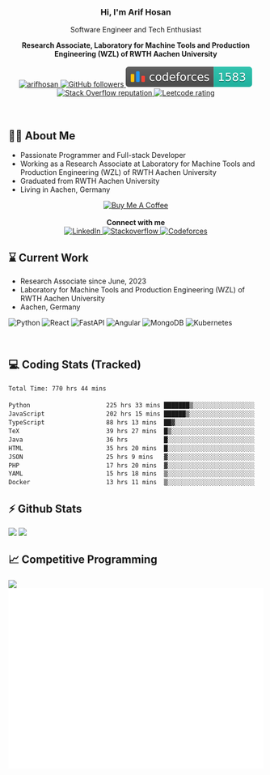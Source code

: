<!-- ![Arif's GitHub stats](https://github-readme-stats.vercel.app/api?username=ArifHosan) -->

<div id="header" align="center">
  <h3>Hi, I'm Arif Hosan</h3>
  <p>Software Engineer and Tech Enthusiast</p>
  <b>Research Associate, Laboratory for Machine Tools and Production Engineering (WZL) of RWTH Aachen University</b>
  <br> <br>
  <a href="https://github.com/arifhosan">
    <img src="https://komarev.com/ghpvc/?username=arifhosan&color=blue&style=flat-square" alt="arifhosan"/>
  </a>
  <a href="https://github.com/ArifHosan?tab=followers">
    <img alt="GitHub followers" src="https://img.shields.io/github/followers/ArifHosan?color=green&logo=github&style=flat-square">
  </a>
  <a href="https://codeforces.com/profile/ArifHosan">
    <img src="https://raw.githubusercontent.com/ArifHosan/cf-stats/main/output/rating.svg" alt="CodeForces rating" />
  </a>
  <a href="https://stackoverflow.com/users/5510537/arif-hosan">
    <img alt="Stack Overflow reputation" src="https://img.shields.io/stackexchange/stackoverflow/r/5510537?color=orange&label=reputation&logo=stackoverflow&style=flat-square">
  </a>
  <a href="https://leetcode.com/arifhosan/">
    <img src="https://cp-logo.vercel.app/leetcode/arifhosan" alt="Leetcode rating" />
  </a>
</div>
<br> <br>

## 💁‍♂ About Me
- Passionate Programmer and Full-stack Developer
- Working as a Research Associate at Laboratory for Machine Tools and Production Engineering (WZL) of RWTH Aachen University
- Graduated from RWTH Aachen University
- Living in Aachen, Germany

<div align="center">
  <a href="https://www.buymeacoffee.com/arifhosan" target="_blank">
    <img src="https://cdn.buymeacoffee.com/buttons/default-orange.png" alt="Buy Me A Coffee" height="41" width="174">
  </a>
</div>
<br>
<div align="center">
  <b>Connect with me</b>
  <div>
    <a href="https://linkedin.com/in/arif.hosan" target="blank">
      <img src="https://img.shields.io/badge/LinkedIn-0077B5?style=for-the-badge&logo=linkedin&logoColor=white&style=flat-square" alt="LinkedIn" height="25">
    </a>
    <a href="https://stackoverflow.com/users/5510537" target="blank">
      <img src="https://img.shields.io/badge/Stack_Overflow-FE7A16?style=for-the-badge&logo=stack-overflow&logoColor=white&style=flat-square" alt="Stackoverflow" height="25">
    </a>
    <a href="https://codeforces.com/profile/arifhosan" target="blank">
      <img src="https://img.shields.io/badge/Codeforces-445f9d?style=for-the-badge&logo=Codeforces&logoColor=white&style=flat-square" alt="Codeforces" height="25">
    </a>
  </div>
</div>

## :hourglass: Current Work
- Research Associate since June, 2023
- Laboratory for Machine Tools and Production Engineering (WZL) of RWTH Aachen University
- Aachen, Germany

![Python](https://img.shields.io/badge/python-3670A0?style=for-the-badge&logo=python&logoColor=ffdd54)
![React](https://img.shields.io/badge/react-%2320232a.svg?style=for-the-badge&logo=react&logoColor=%2361DAFB)
![FastAPI](https://img.shields.io/badge/FastAPI-005571?style=for-the-badge&logo=fastapi)
![Angular](https://img.shields.io/badge/angular-%23DD0031.svg?style=for-the-badge&logo=angular&logoColor=white)
![MongoDB](https://img.shields.io/badge/MongoDB-%234ea94b.svg?style=for-the-badge&logo=mongodb&logoColor=white)
![Kubernetes](https://img.shields.io/badge/kubernetes-%23326ce5.svg?style=for-the-badge&logo=kubernetes&logoColor=white)

<br>

## :computer: Coding Stats (Tracked)
<!--START_SECTION:waka-->

```txt
Total Time: 770 hrs 44 mins

Python                     225 hrs 33 mins ███████▒░░░░░░░░░░░░░░░░░   28.94 %
JavaScript                 202 hrs 15 mins ██████▒░░░░░░░░░░░░░░░░░░   25.95 %
TypeScript                 88 hrs 13 mins  ██▓░░░░░░░░░░░░░░░░░░░░░░   11.32 %
TeX                        39 hrs 27 mins  █▒░░░░░░░░░░░░░░░░░░░░░░░   05.06 %
Java                       36 hrs          █░░░░░░░░░░░░░░░░░░░░░░░░   04.62 %
HTML                       35 hrs 20 mins  █░░░░░░░░░░░░░░░░░░░░░░░░   04.54 %
JSON                       25 hrs 9 mins   ▓░░░░░░░░░░░░░░░░░░░░░░░░   03.23 %
PHP                        17 hrs 20 mins  ▓░░░░░░░░░░░░░░░░░░░░░░░░   02.23 %
YAML                       15 hrs 18 mins  ▒░░░░░░░░░░░░░░░░░░░░░░░░   01.96 %
Docker                     13 hrs 11 mins  ▒░░░░░░░░░░░░░░░░░░░░░░░░   01.69 %
```

<!--END_SECTION:waka-->

## ⚡ Github Stats
<p float="left">
<img height="180em" src="https://github-readme-stats.vercel.app/api?username=ArifHosan&show_icons=true&hide_border=true&&count_private=true&include_all_commits=true" />
<img height="180em" src="https://github-readme-stats.vercel.app/api/top-langs/?username=ArifHosan&show_icons=true&hide_border=true&layout=compact&langs_count=8"/>
</p>

## &#128200; Competitive Programming

<p>
<img align='center' width="450em" src="https://leetcard.jacoblin.cool/arifhosan?theme=light&font=Archivo&height=275">
<img align='center' src="https://raw.githubusercontent.com/ArifHosan/cf-stats/main/output/light_card.svg">
<!-- ![LeetCode Stats](https://leetcard.jacoblin.cool/DrowningPhoenix?theme=light&font=Archivo?width=400&height=200) -->
<!-- ![Codeforces Stats]() -->
</p>
